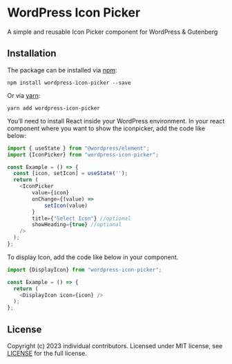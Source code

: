 # WordPress Icon Picker

A simple and reusable Icon Picker component for WordPress & Gutenberg

## Installation

The package can be installed via [npm](https://github.com/npm/cli):

```
npm install wordpress-icon-picker --save
```

Or via [yarn](https://github.com/yarnpkg/yarn):

```
yarn add wordpress-icon-picker
```

You’ll need to install React inside your WordPress environment. In your react component where you want to show the iconpicker, add the code like below: 

```js
import { useState } from "@wordpress/element";
import {IconPicker} from "wordpress-icon-picker";

const Example = () => {
  const [icon, setIcon] = useState('');
  return (
    <IconPicker
		value={icon}
        onChange={(value) =>
            setIcon(value)
        }
        title={"Select Icon"} //optional
        showHeading={true} //optional
    />
  );
};
```

To display Icon, add the code like below in your component.
```js
import {DisplayIcon} from "wordpress-icon-picker";

const Example = () => {
  return (
    <DisplayIcon icon={icon} />
  );
};
```

## License

Copyright (c) 2023 individual contributors. Licensed under MIT license, see [LICENSE](LICENSE) for the full license.